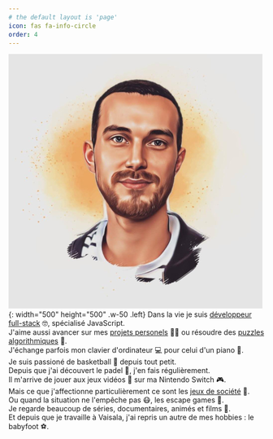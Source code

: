 ```yaml
---
# the default layout is 'page'
icon: fas fa-info-circle
order: 4
---
```


![me](/assets/img/me.jpg){: width="500" height="500" .w-50 .left}
Dans la vie je suis [développeur full-stack](https://www.linkedin.com/in/xavier-garnier-319b4766/) 🤓, spécialisé JavaScript.<br>
J'aime aussi avancer sur mes [projets personels](/categories/projet-personel) 👨‍💻 ou résoudre des [puzzles algorithmiques](https://www.codingame.com/profile/8f0ae961a7ae8e9adec3c58cb56a4eea5230691) 🧠.<br>
J'échange parfois mon clavier d'ordinateur 💻 pour celui d'un piano 🎹.<br>
Je suis passioné de basketball 🏀 depuis tout petit.<br>
Depuis que j'ai découvert le padel 🎾, j'en fais régulièrement.<br>
Il m'arrive de jouer aux jeux vidéos 👾 sur ma Nintendo Switch 🎮.<br>
Mais ce que j'affectionne particulièrement ce sont les [jeux de société](/categories/jeux-de-soci%C3%A9t%C3%A9) 🎲.<br>
Ou quand la situation ne l'empêche pas 😷, les escape games 🚪.<br>
Je regarde beaucoup de séries, documentaires, animés et films 🍿.<br>
Et depuis que je travaille à Vaisala, j'ai repris un autre de mes hobbies : le babyfoot ⚽.
